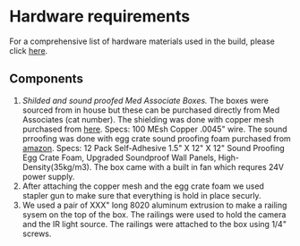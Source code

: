 # Hardware requirements

For a comprehensive list of hardware materials used in the build, please
click [here](./BOM.md).

## Components

1. _Shilded and sound proofed Med Associate Boxes._ The boxes were sourced from in house but these can be purchased directly from Med Associates (cat number). The shielding was done with copper mesh purchased from [here](https://www.twpinc.com/100-mesh-copper-0045-wire-dia). Specs: 100 MEsh Copper .0045" wire. The sound prroofing was done with egg crate sound proofing foam purchased from [amazon](https://www.amazon.com/Self-Adhesive-Quick-Recovery-Elasticity-Eco-Friendly-WVOVW/dp/B0BLTSW8KC/ref=sr_1_9?crid=2VYGY240BHKHL&keywords=egg%2525252525252Bcrate%2525252525252Bstudio%2525252525252Bfoam%2525252525252Bself-adhesive&qid=1692294347&sprefix=egg%2525252525252Bcrate%2525252525252Bstudio%2525252525252Bfoam%2525252525252Bself-adhesive%2525252525252Caps%2525252525252C71&sr=8-9&th=1). Specs: 12 Pack Self-Adhesive 1.5" X 12" X 12" Sound Proofing Egg Crate Foam, Upgraded Soundproof Wall Panels, High-Density(35kg/m3). The box came with a built in fan which requres 24V power supply. 
2. After attaching the copper mesh and the egg crate foam we used stapler gun to make sure that everything is hold in place securly.
3. We used a pair of XXX" long 8020 aluminum extrusion to make a railing sysem on the top of the box. The railings were used to hold the camera and the IR light source. The railings were attached to the box using 1/4" screws. 